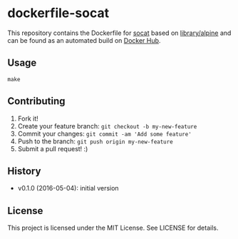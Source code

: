 # dockerfile-socat

This repository contains the Dockerfile for [socat](http://www.dest-unreach.org/socat/) based on [library/alpine](https://hub.docker.com/_/alpine) and can be found as an automated build on [Docker Hub](https://hub.docker.com/r/sh4rk/socat/).

## Usage

`make`

## Contributing
1. Fork it!
2. Create your feature branch: `git checkout -b my-new-feature`
3. Commit your changes: `git commit -am 'Add some feature'`
4. Push to the branch: `git push origin my-new-feature`
5. Submit a pull request! :)

## History

- v0.1.0 (2016-05-04): initial version

## License

This project is licensed under the MIT License. See LICENSE for details.
